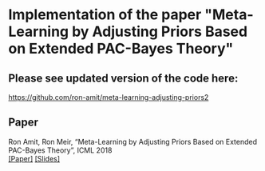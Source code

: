 # Implementation of the paper "Meta-Learning by Adjusting Priors Based on Extended PAC-Bayes Theory"

##  Please see updated version of the code here:
https://github.com/ron-amit/meta-learning-adjusting-priors2


## Paper 
Ron Amit, Ron Meir, “Meta-Learning by Adjusting Priors Based on Extended PAC-Bayes Theory”,  ICML 2018  
[[Paper]](https://arxiv.org/abs/1711.01244)
[[Slides]](https://drive.google.com/file/d/1gDDrOi_f0Xs5t0NgFEQNbRDJ46BhgevT/view?usp=sharing)




